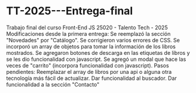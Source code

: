 # TT-2025---Entrega-final
Trabajo final del curso Front-End JS 25020 - Talento Tech - 2025
Modificaciones desde la primera entrega:
  Se reemplazó la sección "Novedades" por "Catálogo".
  Se corrigieron varios errores de CSS.
  Se incorporó un array de objetos para tomar la información de los libros mostrados.
  Se agregaron botones de descarga en las etiquetas de libros y se les dio funcionalidad con javascript.
  Se agregó un modal que hace las veces de "carrito" (incorpora funcionalidad con javascript).
Pasos pendientes:
  Reemplazar el array de libros por una api o alguna otra tecnología más fácil de actualizar.
  Dar funcionalidad al buscador.
  Dar funcionalidad a la sección "Contacto"
